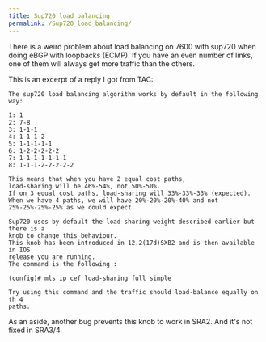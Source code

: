 ```yaml
---
title: Sup720 load balancing
permalink: /Sup720_load_balancing/
---
```


There is a weird problem about load balancing on 7600 with sup720 when doing eBGP with loopbacks (ECMP). If you have an even number of links, one of them will always get more traffic than the others.

This is an excerpt of a reply I got from TAC:


    The sup720 load balancing algorithm works by default in the following way:

    1: 1
    2: 7-8
    3: 1-1-1
    4: 1-1-1-2
    5: 1-1-1-1-1
    6: 1-2-2-2-2-2
    7: 1-1-1-1-1-1-1
    8: 1-1-1-2-2-2-2-2

    This means that when you have 2 equal cost paths,
    load-sharing will be 46%-54%, not 50%-50%.
    If on 3 equal cost paths, load-sharing will 33%-33%-33% (expected).
    When we have 4 paths, we will have 20%-20%-20%-40% and not
    25%-25%-25%-25% as we could expect.

    Sup720 uses by default the load-sharing weight described earlier but there is a
    knob to change this behaviour.
    This knob has been introduced in 12.2(17d)SXB2 and is then available in IOS
    release you are running.
    The command is the following :

    (config)# mls ip cef load-sharing full simple

    Try using this command and the traffic should load-balance equally on th 4
    paths.

As an aside, another bug prevents this knob to work in SRA2. And it's not fixed in SRA3/4.